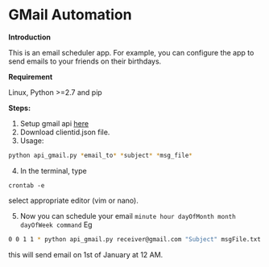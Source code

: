 # GMail Automation

**Introduction**

This is an email scheduler app. For example, you can configure the app to send emails to your friends on their birthdays.

**Requirement**

Linux, Python >=2.7 and pip

**Steps:**
1. Setup gmail api [here](https://console.developers.google.com/ "Google Api")
2. Download clientid.json file.
3. Usage:
```sh
python api_gmail.py *email_to* *subject* *msg_file*
```
4. In the terminal, type
```
crontab -e
```
 select appropriate editor (vim or nano).

 5. Now you can schedule your email
 ```minute hour dayOfMonth month dayOfWeek command```
 Eg
  ```sh
  0 0 1 1 * python api_gmail.py receiver@gmail.com "Subject" msgFile.txt
  ```
  this will send email on 1st of January at 12 AM.

